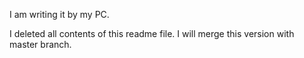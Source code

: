 I am writing it by my PC.

I deleted all contents of this readme file.
I will merge this version with master branch.